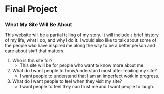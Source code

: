 # Final Project 

### What My Site Will Be About 
This website will be a partial telling of my story. It will include a brief history of my life, what I do, and why I do it. I would also like to talk about some of the people who have inspired me along the way to be a better person and care about stuff that matters.

1. Who is this site for? 
    - This site will be for people who want to know more about me.
2. What do I want people to know/understand most after reading my site? 
    - I want people to understand that I am an imperfect work in progress.
3. What do I want people to feel when they visit my site?
    - I want people to feel they can trust me and I want people to laugh.